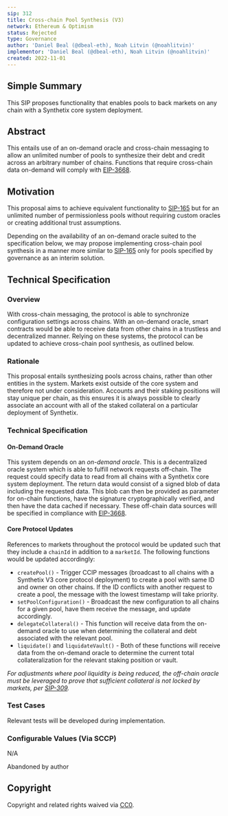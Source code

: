 ```yaml
---
sip: 312
title: Cross-chain Pool Synthesis (V3)
network: Ethereum & Optimism
status: Rejected
type: Governance
author: 'Daniel Beal (@dbeal-eth), Noah Litvin (@noahlitvin)'
implementor: 'Daniel Beal (@dbeal-eth), Noah Litvin (@noahlitvin)'
created: 2022-11-01
---
```


<!--You can leave these HTML comments in your merged SIP and delete the visible duplicate text guides, they will not appear and may be helpful to refer to if you edit it again. This is the suggested template for new SIPs. Note that an SIP number will be assigned by an editor. When opening a pull request to submit your SIP, please use an abbreviated title in the filename, `sip-draft_title_abbrev.md`. The title should be 44 characters or less.-->

## Simple Summary

<!--"If you can't explain it simply, you don't understand it well enough." Simply describe the outcome the proposed changes intends to achieve. This should be non-technical and accessible to a casual community member.-->

This SIP proposes functionality that enables pools to back markets on any chain with a Synthetix core system deployment.

## Abstract

<!--A short (~200 word) description of the proposed change, the abstract should clearly describe the proposed change. This is what *will* be done if the SIP is implemented, not *why* it should be done or *how* it will be done. If the SIP proposes deploying a new contract, write, "we propose to deploy a new contract that will do x".-->

This entails use of an on-demand oracle and cross-chain messaging to allow an unlimited number of pools to synthesize their debt and credit across an arbitrary number of chains. Functions that require cross-chain data on-demand will comply with [EIP-3668](https://eips.ethereum.org/EIPS/eip-3668).

## Motivation

<!--This is the problem statement. This is the *why* of the SIP. It should clearly explain *why* the current state of the protocol is inadequate.  It is critical that you explain *why* the change is needed, if the SIP proposes changing how something is calculated, you must address *why* the current calculation is inaccurate or wrong. This is not the place to describe how the SIP will address the issue!-->

This proposal aims to achieve equivalent functionality to [SIP-165](https://sips.synthetix.io/sips/sip-165/) but for an unlimited number of permissionless pools without requiring custom oracles or creating additional trust assumptions.

Depending on the availability of an on-demand oracle suited to the specification below, we may propose implementing cross-chain pool synthesis in a manner more similar to [SIP-165](https://sips.synthetix.io/sips/sip-165/) only for pools specified by governance as an interim solution.

## Technical Specification

<!--The specification should describe the syntax and semantics of any new feature, there are five sections
1. Overview
2. Rationale
3. Technical Specification
4. Test Cases
5. Configurable Values
-->

### Overview

<!--This is a high level overview of *how* the SIP will solve the problem. The overview should clearly describe how the new feature will be implemented.-->

With cross-chain messaging, the protocol is able to synchronize configuration settings across chains. With an on-demand oracle, smart contracts would be able to receive data from other chains in a trustless and decentralized manner. Relying on these systems, the protocol can be updated to achieve cross-chain pool synthesis, as outlined below.

### Rationale

<!--This is where you explain the reasoning behind how you propose to solve the problem. Why did you propose to implement the change in this way, what were the considerations and trade-offs. The rationale fleshes out what motivated the design and why particular design decisions were made. It should describe alternate designs that were considered and related work. The rationale may also provide evidence of consensus within the community, and should discuss important objections or concerns raised during discussion.-->

This proposal entails synthesizing pools across chains, rather than other entities in the system. Markets exist outside of the core system and therefore not under consideration. Accounts and their staking positions will stay unique per chain, as this ensures it is always possible to clearly associate an account with all of the staked collateral on a particular deployment of Synthetix.

### Technical Specification

<!--The technical specification should outline the public API of the changes proposed. That is, changes to any of the interfaces Synthetix currently exposes or the creations of new ones.-->

#### On-Demand Oracle

This system depends on an _on-demand oracle_. This is a decentralized oracle system which is able to fulfill network requests off-chain. The request could specify data to read from all chains with a Synthetix core system deployment. The return data would consist of a signed blob of data including the requested data. This blob can then be provided as parameter for on-chain functions, have the signature cryptographically verified, and then have the data cached if necessary. These off-chain data sources will be specified in compliance with [EIP-3668](https://eips.ethereum.org/EIPS/eip-3668).

#### Core Protocol Updates

References to markets throughout the protocol would be updated such that they include a `chainId` in addition to a `marketId`. The following functions would be updated accordingly:

- `createPool()` - Trigger CCIP messages (broadcast to all chains with a Synthetix V3 core protocol deployment) to create a pool with same ID and owner on other chains. If the ID conflicts with another request to create a pool, the message with the lowest timestamp will take priority.
- `setPoolConfiguration()` - Broadcast the new configuration to all chains for a given pool, have them receive the message, and update accordingly.
- `delegateCollateral()` - This function will receive data from the on-demand oracle to use when determining the collateral and debt associated with the relevant pool.
- `liquidate()` and `liquidateVault()` - Both of these functions will receive data from the on-demand oracle to determine the current total collateralization for the relevant staking position or vault.

_For adjustments where pool liquidity is being reduced, the off-chain oracle must be leveraged to prove that sufficient collateral is not locked by markets, per [SIP-309](https://sips.synthetix.io/sips/sip-309/)._

### Test Cases

<!--Test cases for an implementation are mandatory for SIPs but can be included with the implementation..-->

Relevant tests will be developed during implementation.

### Configurable Values (Via SCCP)

<!--Please list all values configurable via SCCP under this implementation.-->

N/A

Abandoned by author

## Copyright

Copyright and related rights waived via [CC0](https://creativecommons.org/publicdomain/zero/1.0/).
